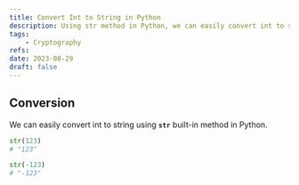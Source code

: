```yaml
---
title: Convert Int to String in Python
description: Using str method in Python, we can easily convert int to string.
tags:
    - Cryptography
refs:
date: 2023-08-29
draft: false
---
```


## Conversion

We can easily convert int to string using **`str`** built-in method in Python.

```python
str(123)
# "123"

str(-123)
# "-123"
```
